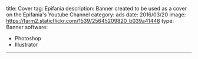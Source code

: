 title: Cover
tag: Epifania
description: Banner created to be used as a cover on the Epifania's Youtube Channel
category: ads
date: 2016/03/20
image: https://farm2.staticflickr.com/1539/25645209820_b039a41448
type: Banner
software:
- Photoshop
- Illustrator
---